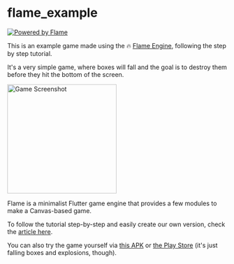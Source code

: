 # flame_example

[![Powered by Flame](https://img.shields.io/badge/Powered%20by-%F0%9F%94%A5-orange.svg?style=for-the-badge)](https://flame-engine.org)

This is an example game made using the :fire: [Flame Engine](https://github.com/luanpotter/flame), following the step by step tutorial.

It's a very simple game, where boxes will fall and the goal is to destroy them before they hit the bottom of the screen.

<img src="https://github.com/luanpotter/flame-example/raw/master/tutorial/screenshots/print2.png" alt="Game Screenshot" width="250">

Flame is a minimalist Flutter game engine that provides a few modules to make a Canvas-based game.

To follow the tutorial step-by-step and easily create our own version, check the [article here](https://github.com/luanpotter/flame-example/blob/master/tutorial/article.md).

You can also try the game yourself via [this APK](https://github.com/luanpotter/flame-example/raw/master/tutorial/flame_example.apk) or [the Play Store](https://play.google.com/store/apps/details?id=xyz.luan.flame.example) (it's just falling boxes and explosions, though).